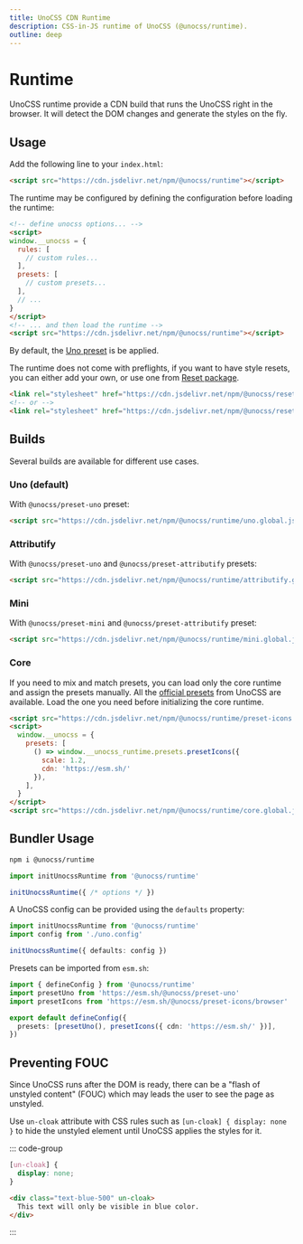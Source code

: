 ```yaml
---
title: UnoCSS CDN Runtime
description: CSS-in-JS runtime of UnoCSS (@unocss/runtime).
outline: deep
---
```


# Runtime

UnoCSS runtime provide a CDN build that runs the UnoCSS right in the browser. It will detect the DOM changes and generate the styles on the fly.

## Usage

Add the following line to your `index.html`:

```html
<script src="https://cdn.jsdelivr.net/npm/@unocss/runtime"></script>
```

The runtime may be configured by defining the configuration before loading the runtime:

```html
<!-- define unocss options... -->
<script>
window.__unocss = {
  rules: [
    // custom rules...
  ],
  presets: [
    // custom presets...
  ],
  // ...
}
</script>
<!-- ... and then load the runtime -->
<script src="https://cdn.jsdelivr.net/npm/@unocss/runtime"></script>
```

By default, the [Uno preset](/presets/uno) is be applied.

The runtime does not come with preflights, if you want to have style resets, you can either add your own, or use one from [Reset package](/guide/style-reset).

```html
<link rel="stylesheet" href="https://cdn.jsdelivr.net/npm/@unocss/reset/normalize.min.css">
<!-- or -->
<link rel="stylesheet" href="https://cdn.jsdelivr.net/npm/@unocss/reset/tailwind.min.css">
```

## Builds

Several builds are available for different use cases.

### Uno (default)

With `@unocss/preset-uno` preset:

```html
<script src="https://cdn.jsdelivr.net/npm/@unocss/runtime/uno.global.js"></script>
```

### Attributify

With `@unocss/preset-uno` and `@unocss/preset-attributify` presets:

```html
<script src="https://cdn.jsdelivr.net/npm/@unocss/runtime/attributify.global.js"></script>
```

### Mini

With `@unocss/preset-mini` and `@unocss/preset-attributify` preset:

```html
<script src="https://cdn.jsdelivr.net/npm/@unocss/runtime/mini.global.js"></script>
```

### Core

If you need to mix and match presets, you can load only the core runtime and assign the presets manually. All the [official presets](/presets/#presets) from UnoCSS are available. Load the one you need before initializing the core runtime.

```html
<script src="https://cdn.jsdelivr.net/npm/@unocss/runtime/preset-icons.global.js"></script>
<script>
  window.__unocss = {
    presets: [
      () => window.__unocss_runtime.presets.presetIcons({
        scale: 1.2,
        cdn: 'https://esm.sh/'
      }),
    ],
  }
</script>
<script src="https://cdn.jsdelivr.net/npm/@unocss/runtime/core.global.js"></script>
```

## Bundler Usage

```bash
npm i @unocss/runtime
```

```ts
import initUnocssRuntime from '@unocss/runtime'

initUnocssRuntime({ /* options */ })
```

A UnoCSS config can be provided using the `defaults` property:

```ts
import initUnocssRuntime from '@unocss/runtime'
import config from './uno.config'

initUnocssRuntime({ defaults: config })
```

Presets can be imported from `esm.sh`:

```ts
import { defineConfig } from '@unocss/runtime'
import presetUno from 'https://esm.sh/@unocss/preset-uno'
import presetIcons from 'https://esm.sh/@unocss/preset-icons/browser'

export default defineConfig({
  presets: [presetUno(), presetIcons({ cdn: 'https://esm.sh/' })],
})
```

## Preventing FOUC

Since UnoCSS runs after the DOM is ready, there can be a "flash of unstyled content" (FOUC) which may leads the user to see the page as unstyled.

Use `un-cloak` attribute with CSS rules such as `[un-cloak] { display: none }` to hide the unstyled element until UnoCSS applies the styles for it.

::: code-group
  ```css
  [un-cloak] {
    display: none;
  }
  ```
  ```html
  <div class="text-blue-500" un-cloak>
    This text will only be visible in blue color.
  </div>
  ```
:::
